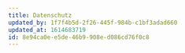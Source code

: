 ```yaml
---
title: Datenschutz
updated_by: 1f7f4b5d-2f26-445f-984b-c1bf3adad660
updated_at: 1614683719
id: 8e94ca0e-e5de-46b9-908e-d086cd76f0c8
---
```

